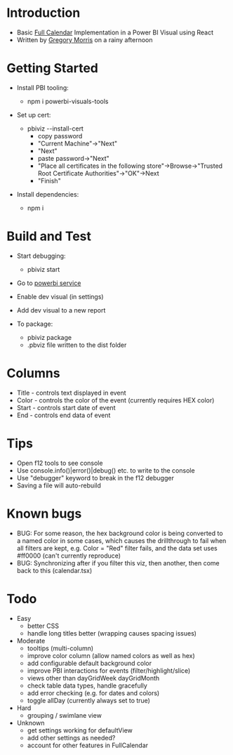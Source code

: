 # Introduction 
* Basic [Full Calendar](https://fullcalendar.io/) Implementation in a Power BI Visual using React
* Written by [Gregory Morris](mailto:gmorris@microsoft.com) on a rainy afternoon

# Getting Started
* Install PBI tooling:
    * npm i powerbi-visuals-tools

* Set up cert: 
    * pbiviz --install-cert
        * copy password
        * "Current Machine"->"Next"
        * "Next"
        * paste password->"Next"
        * "Place all certificates in the following store"->Browse->"Trusted Root Certificate Authorities"->"OK"->Next
        * "Finish"

* Install dependencies:
    * npm i

# Build and Test
* Start debugging:
    * pbiviz start

* Go to [powerbi service](https://www.powerbi.com)
* Enable dev visual (in settings)
* Add dev visual to a new report

* To package:
    * pbiviz package
    * .pbviz file written to the dist folder

# Columns
* Title - controls text displayed in event
* Color - controls the color of the event (currently requires HEX color)
* Start - controls start date of event
* End - controls end data of event

# Tips
* Open f12 tools to see console
* Use console.info()|error()|debug() etc. to write to the console
* Use "debugger" keyword to break in the f12 debugger
* Saving a file will auto-rebuild

# Known bugs
* BUG: For some reason, the hex background color is being converted to a named color in some cases, which causes the drillthrough to fail when all filters are kept, e.g. Color = "Red" filter fails, and the data set uses #ff0000 (can't currently reproduce)
* BUG: Synchronizing after if you filter this viz, then another, then come back to this (calendar.tsx)

# Todo
* Easy
    * better CSS
    * handle long titles better (wrapping causes spacing issues)
* Moderate
    * tooltips (multi-column)
    * improve color column (allow named colors as well as hex)
    * add configurable default background color
    * improve PBI interactions for events (filter/highlight/slice)
    * views other than dayGridWeek dayGridMonth
    * check table data types, handle gracefully
    * add error checking (e.g. for dates and colors)
    * toggle allDay (currently always set to true)
* Hard
    * grouping / swimlane view
* Unknown
    * get settings working for defaultView
    * add other settings as needed?
    * account for other features in FullCalendar
